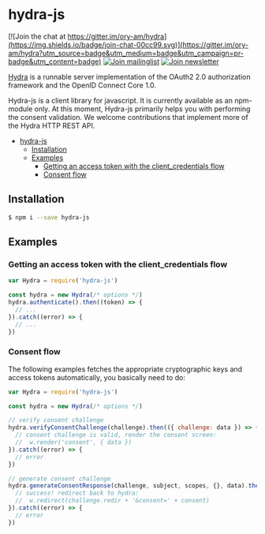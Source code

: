 # hydra-js

[![Join the chat at https://gitter.im/ory-am/hydra](https://img.shields.io/badge/join-chat-00cc99.svg)](https://gitter.im/ory-am/hydra?utm_source=badge&utm_medium=badge&utm_campaign=pr-badge&utm_content=badge)
[![Join mailinglist](https://img.shields.io/badge/join-mailinglist-00cc99.svg)](https://groups.google.com/forum/#!forum/ory-hydra/new)
[![Join newsletter](https://img.shields.io/badge/join-newsletter-00cc99.svg)](http://eepurl.com/bKT3N9)

[Hydra](https://github.com/ory-am/hydra) is a runnable server implementation of the OAuth2 2.0 authorization framework and the OpenID Connect Core 1.0.

Hydra-js is a client library for javascript. It is currently available as an npm-module only. At this moment, Hydra-js
primarily helps you with performing the consent validation.
We welcome contributions that implement more of the Hydra HTTP REST API.

<!-- START doctoc generated TOC please keep comment here to allow auto update -->
<!-- DON'T EDIT THIS SECTION, INSTEAD RE-RUN doctoc TO UPDATE -->

- [hydra-js](#hydra-js)
  - [Installation](#installation)
  - [Examples](#examples)
    - [Getting an access token with the client_credentials flow](#getting-an-access-token-with-the-client_credentials-flow)
    - [Consent flow](#consent-flow)

<!-- END doctoc generated TOC please keep comment here to allow auto update -->

## Installation

```bash
$ npm i --save hydra-js
```

## Examples

### Getting an access token with the client_credentials flow

```js
var Hydra = require('hydra-js')

const hydra = new Hydra(/* options */)
hydra.authenticate().then((token) => {
  // ...
}).catch((error) => {
  // ...
})
```

### Consent flow

The following examples fetches the appropriate cryptographic keys and access tokens automatically, you basically need to do:

```js
var Hydra = require('hydra-js')

const hydra = new Hydra(/* options */)

// verify consent challenge
hydra.verifyConsentChallenge(challenge).then(({ challenge: data }) => {
  // consent challenge is valid, render the consent screen:
  //  w.render('consent', { data })
}).catch((error) => {
  // error
})

// generate consent challenge
hydra.generateConsentResponse(challenge, subject, scopes, {}, data).then(({ consent }) => {
  // success! redirect back to hydra:
  //  w.redirect(challenge.redir + '&consent=' + consent)
}).catch((error) => {
  // error
})
```